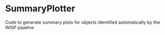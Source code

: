 # SummaryPlotter
Code to generate summary plots for objects identified automatically by the WISP pipeline
